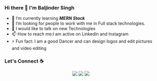 ### Hi there 👋 I'm Baljinder Singh



- 🌱 I’m currently learning  *__MERN Stack__*
- 👯 I’m looking for people to work with me in Full stack technologies.
- 💬 I would like to talk on new Technologies
- 📫 How to reach me:I am active on Linkedin and Instagram
- ⚡ Fun fact:  I am a good Dancer and   can design logos and edit pictures and  video editing

### Let's Connect :coffee:
<p align="center">
<a href="https://github.com/baljinder78" target="_blank"><img src="https://img.icons8.com/clouds/50/000000/github.png"/></a>
<a href="https://www.linkedin.com/in/baljinder-singh-39a5791b6/" target="_blank"><img src="https://img.icons8.com/clouds/50/000000/linkedin.png"/></a>
<a href="https://www.instagram.com/baljinder_hira_/" target="_blank"><img src="https://img.icons8.com/clouds/50/000000/instagram.png"/></a>
<br />
</p>
